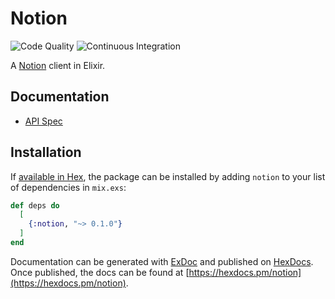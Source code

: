 # Notion

![Code Quality](https://github.com/dunyakirkali/notion.ex/workflows/Code%20Quality/badge.svg)
![Continuous Integration](https://github.com/dunyakirkali/notion.ex/workflows/Continuous%20Integration/badge.svg)

A [Notion](https://www.notion.so/) client in Elixir.

## Documentation

- [API Spec](https://www.notion.so/Notion-API-specification-c29dd39d851543b49a24e1571f63c488)

## Installation

If [available in Hex](https://hex.pm/docs/publish), the package can be installed
by adding `notion` to your list of dependencies in `mix.exs`:

```elixir
def deps do
  [
    {:notion, "~> 0.1.0"}
  ]
end
```

Documentation can be generated with [ExDoc](https://github.com/elixir-lang/ex_doc)
and published on [HexDocs](https://hexdocs.pm). Once published, the docs can
be found at [https://hexdocs.pm/notion](https://hexdocs.pm/notion).

